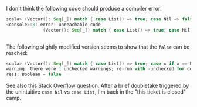 I don't think the following code should produce a compiler error:

```scala
scala> (Vector(): Seq[_]) match { case List() => true; case Nil => false }}}
<console>:8: error: unreachable code
              (Vector(): Seq[_]) match { case List() => true; case Nil => false }
                                                                          ^
```

The following slightly modified version seems to show that the `false` can be reached:

```scala
scala> (Vector(): Seq[_]) match { case List() => true; case x if x == Nil => false }
warning: there were 1 unchecked warnings; re-run with -unchecked for details
res1: Boolean = false
```

See also [this Stack Overflow question](http://stackoverflow.com/q/7549111/334519).
After a brief doubletake triggered by the unintuitive `case Nil` vs `case List`, I'm back in the "this ticket is closed" camp.
